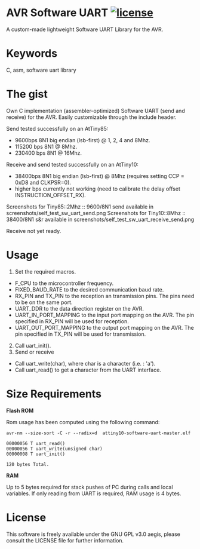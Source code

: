 # AVR Software UART [![license](https://img.shields.io/badge/license-GPLv3-brightgreen.svg)](LICENSE)
A custom-made lightweight Software UART Library for the AVR.

# Keywords
C, asm, software uart library

# The gist
Own C implementation (assembler-optimized) Software UART (send and receive) for the AVR.
Easily customizable through the include header.

Send tested successfully on an AtTiny85:
  * 9600bps     8N1 big endian (lsb-first) @ 1, 2, 4 and 8Mhz.
  * 115200 bps  8N1 @ 8Mhz.
  * 230400 bps  8N1 @ 16Mhz.

Receive and send tested successfully on an AtTiny10:
  * 38400bps    8N1 big endian (lsb-first) @ 8Mhz (requires setting CCP = 0xD8 and CLKPSR=0).
  * higher bps currently not working (need to calibrate the delay offset INSTRUCTION_OFFSET_RX).
    
Screenshots for Tiny85::2Mhz :: 9600/8N1 send available in screenshots/self_test_sw_uart_send.png 
Screenshots for Tiny10::8Mhz :: 38400/8N1 s&r available in screenshots/self_test_sw_uart_receive_send.png 

Receive not yet ready.

# Usage

1. Set the required macros.
  * F_CPU to the microcontroller frequency.
  * FIXED_BAUD_RATE to the desired communication baud rate.
  * RX_PIN and TX_PIN to the reception an transmission pins. The pins need to be on the same port.
  * UART_DDR to the data direction register on the AVR.
  * UART_IN_PORT_MAPPING to the input port mapping on the AVR. The pin specified in RX_PIN will be used
for reception.
  * UART_OUT_PORT_MAPPING to the output port mapping on the AVR. The pin specified in TX_PIN will be used
for transmission.
2. Call uart_init().
3. Send or receive
  * Call uart_write(char), where char is a character (i.e. : 'a').
  * Call uart_read() to get a character from the UART interface.

# Size Requirements

**Flash ROM**

Rom usage has been computed using the following command:

```avr-nm --size-sort -C -r --radix=d  attiny10-software-uart-master.elf ```    



```
00000056 T uart_read()
00000056 T uart_write(unsigned char)
00000008 T uart_init()

120 bytes Total.
```

**RAM**

Up to 5 bytes required for stack pushes of PC during calls and local variables. If only reading from UART is required,
RAM usage is 4 bytes.


# License
This software is freely available under the GNU GPL v3.0 aegis, please consult the LICENSE file for further information.
